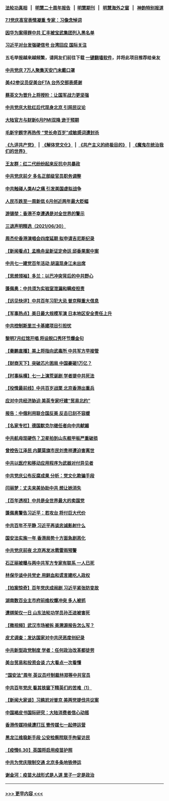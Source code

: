 #### [法轮功真相](https://github.com/gfw-breaker/truth/blob/master/README.md?t=0) &nbsp;&nbsp;|&nbsp;&nbsp; [明慧二十周年报告](https://github.com/gfw-breaker/mh-reports/blob/master/README.md?t=0) &nbsp;&nbsp;|&nbsp;&nbsp;[明慧期刊](https://github.com/gfw-breaker/mh-qikan) &nbsp;&nbsp;|&nbsp;&nbsp; [明慧海外之窗](https://github.com/gfw-breaker/mh-news/blob/master/README.md?t=0) &nbsp;&nbsp;|&nbsp;&nbsp; [神韵特别报道](https://github.com/gfw-breaker/mh-news/blob/master/shenyun.md?t=0)
#### [7.1党庆高官表情凝重 专家：习像念悼词](../pages/nsc413/n13060278.md?t=07012051) 
#### [因华为案得罪中共 汇丰被宝武集团列入黑名单](../pages/nsc413/n13059151.md?t=07012051) 
#### [习近平对台发强硬信号 台湾回应 国际关注](../pages/nsc413/n13060108.md?t=07012051) 
#### 五毛举报越来越频繁，请网友们前往下载 [一键翻墙软件](https://github.com/gfw-breaker/ssr-accounts)，并将此项目推荐给亲友
#### [中共党庆 7万人聚集天安门未戴口罩](../pages/nsc413/n13059855.md?t=07012051) 
#### [美42参议员促美台FTA 台外交部表感谢](../pages/nsc413/n13060123.md?t=07012051) 
#### [蔡英文为晋升上将授阶：让国军战力更坚强](../pages/nsc413/n13059978.md?t=07012051) 
#### [中共党庆大批红后代现身北京 引网民议论](../pages/nsc413/n13059944.md?t=07012051) 
#### [大陆官方与财新6月PMI双降 逊于预期](../pages/nsc413/n13059528.md?t=07012051) 
#### [毛新宇题字再热传 “党长命百岁”成敏感词遭封杀](../pages/nsc413/n13059679.md?t=07012051) 
#### [《九评共产党》](https://github.com/begood0513/9ping.md/blob/master/README.md) &nbsp;|&nbsp; [《解体党文化》](../../../../jtdwh.md/blob/master/README.md)  &nbsp;|&nbsp; [《共产主义的终极目的》](../../../../gczydzjmd.md/blob/master/README.md) &nbsp;|&nbsp; [《魔鬼在统治我们的世界》](../../../../mgztzwmdsj.md/blob/master/README.md) 
#### [王友群：红二代纷纷起来反抗中共暴政](../pages/nsc413/n13059388.md?t=07012051) 
#### [中共党庆前夕 多名正部级官员职务调整](../pages/nsc413/n13059654.md?t=07012051) 
#### [中共触碰人类AI之痛 引发美国虚拟战争](../pages/nsc413/n13059669.md?t=07012051) 
#### [人民币跌至一周新低 6月创近两年最大贬幅](../pages/nsc413/n13059238.md?t=07012051) 
#### [游锡堃：香港不幸遭遇是对全世界的警示](../pages/nsc413/n13059405.md?t=07012051) 
#### [三退声明精选（2021/06/30）](../pages/nsc413/n13059410.md?t=07012051) 
#### [周杰伦香港演唱会四度延期 拟申请吉尼斯纪录](../pages/nsc413/n13059084.md?t=07012051) 
#### [【新闻看点】孟晚舟呈新证定命运 邱香果案中案](../pages/nsc413/n13059007.md?t=07012051) 
#### [中共七一建党百年活动 胡温现身江未出席](../pages/nsc413/n13059203.md?t=07012051) 
#### [【思想领袖】多兰：以巴冲突背后的中共野心](../pages/nsc413/n13010990.md?t=07012051) 
#### [蓬佩奥：中共须为实验室泄漏和瞒疫担责](../pages/nsc413/n13058935.md?t=07012051) 
#### [【远见快评】中共百年习犯大忌 普京释重大信息](../pages/nsc413/n13059029.md?t=07012051) 
#### [【军事热点】美日最大规模军演 日本地区安全责任上升](../pages/nsc413/n13056423.md?t=07012051) 
#### [中共控制斯里兰卡基建项目引担忧](../pages/nsc413/n13058976.md?t=07012051) 
#### [黎明7月红馆开唱 将设脱口秀环节爆金句](../pages/nsc413/n13058956.md?t=07012051) 
#### [【秦鹏直播】美上将指向武毒所 中共军方早接管](../pages/nsc413/n13059047.md?t=07012051) 
#### [【财商天下】突破芯片困局 中国豪砸1万亿？](../pages/nsc413/n13058680.md?t=07012051) 
#### [【时事纵横】七一上演荒诞剧 学者提中共死法](../pages/nsc413/n13058990.md?t=07012051) 
#### [【役情最前线】中共百岁战栗 北京香港出重兵](../pages/nsc413/n13058911.md?t=07012051) 
#### [应对中共经济胁迫 美英专家吁建“贸易北约”](../pages/nsc413/n13058815.md?t=07012051) 
#### [报告：中俄利用联合国反美 反击已刻不容缓](../pages/nsc413/n13058878.md?t=07012051) 
#### [【名家专栏】德国默克尔继任者向中共献媚](../pages/nsc413/n13058286.md?t=07012051) 
#### [中共航母现硬伤？卫星拍到山东舰甲板严重破损](../pages/nsc413/n13058825.md?t=07012051) 
#### [曾控告江泽民 内蒙莫旗市民刘贵祥遭迫害离世](../pages/nsc413/n13058000.md?t=07012051) 
#### [中共以医疗和移动应用程序为武器对付异见者](../pages/nsc413/n13058946.md?t=07012051) 
#### [中共党庆公布反腐成果 分析：党文化欺骗手段](../pages/nsc413/n13058768.md?t=07012051) 
#### [闫丽梦：丈夫来美协助中共 想让她消失](../pages/nsc413/n13058858.md?t=07012051) 
#### [【百年透视】中共是全世界最大的卖国党](../pages/nsc413/n13014567.md?t=07012051) 
#### [蓬佩奥警告习近平：若攻台 将付巨大代价](../pages/nsc413/n13058827.md?t=07012051) 
#### [中共百年不平静 习近平再谈忠诚影射什么](../pages/nsc413/n13058812.md?t=07012051) 
#### [国安法实施一年 香港局势十方面急剧恶化](../pages/nsc413/n13058824.md?t=07012051) 
#### [中共党庆前夜 北京再发冰雹雷雨预警](../pages/nsc413/n13058802.md?t=07012051) 
#### [石正丽被曝与两中共军方专家有联系 一人已死](../pages/nsc413/n13058635.md?t=07012051) 
#### [林保华谈中共党史 用鲜血和谎言建吃人政权](../pages/nsc413/n13057905.md?t=07012051) 
#### [【拍案惊奇】百年党庆成闹剧 习近平紧张防变故](../pages/nsc413/n13057333.md?t=07012051) 
#### [湖南数百业主市府前维权爆冲突 多人被抓](../pages/nsc413/n13058263.md?t=07012051) 
#### [遭绑架仅一日 山东法轮功学员孙丕进被害死](../pages/nsc413/n13055727.md?t=07012051) 
#### [【微视频】武汉市场被拆 美溯源报告怎么写？](../pages/nsc413/n13058411.md?t=07012051) 
#### [皮尤调查：发达国家对中共厌恶度创纪录](../pages/nsc413/n13058634.md?t=07012051) 
#### [中共新型政党制度 学者：任何政治改革都徒劳](../pages/nsc413/n13056354.md?t=07012051) 
#### [美台贸易和投资会谈 六大看点一次看懂](../pages/nsc413/n13058513.md?t=07012051) 
#### [“国安法”周年 英议员吁制裁林郑等中共官员](../pages/nsc413/n13058439.md?t=07012051) 
#### [中共百年党庆 看其铁窗下精英们的苦难（1）](../pages/nsc413/n13053788.md?t=07012051) 
#### [【新闻大家谈】习尴尬对普京 美两党提伐共议案](../pages/nsc413/n13058295.md?t=07012051) 
#### [中国褐皮书国际研究：大陆消费者信心动摇](../pages/nsc413/n13057789.md?t=07012051) 
#### [香港传媒持续遭打压 壹传媒七一起停运营](../pages/nsc413/n13057890.md?t=07012051) 
#### [黑龙江维稳新手段 公安检察院联手拘留访民](../pages/nsc413/n13057878.md?t=07012051) 
#### [【疫情6.30】英国将启用疫苗护照](../pages/nsc413/n13057930.md?t=07012051) 
#### [中共为党庆限制交通 北京多条地铁停运](../pages/nsc413/n13057835.md?t=07012051) 
#### [谢金河：疫苗大战形式是人道 里子一定是政治](../pages/nsc413/n13057495.md?t=07012051) 

----
#### [ >>> 更早内容 <<< ](../indexes/nsc413-earlier.md)
